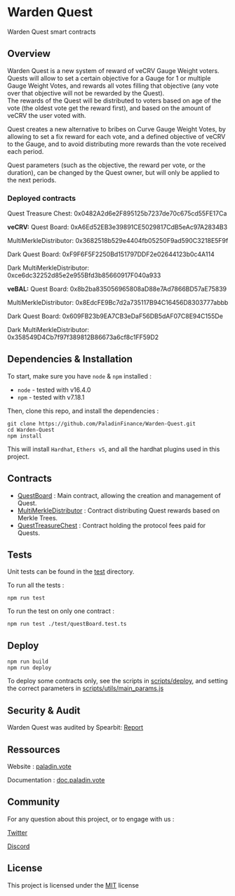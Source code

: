 # Warden Quest


Warden Quest smart contracts


## Overview


Warden Quest is a new system of reward of veCRV Gauge Weight voters. Quests will allow to set a certain objective for a Gauge for 1 or multiple Gauge Weight Votes, and rewards all votes filling that objective (any vote over that objective will not be rewarded by the Quest).  
The rewards of the Quest will be distributed to voters based on age of the vote (the oldest vote get the reward first), and based on the amount of veCRV the user voted with.  
  
Quest creates a new alternative to bribes on Curve Gauge Weight Votes, by allowing to set a fix reward for each vote, and a defined objective of veCRV to the Gauge, and to avoid distributing more rewards than the vote received each period.  
  
Quest parameters (such as the objective, the reward per vote, or the duration), can be changed by the Quest owner, but will only be applied to the next periods.

### Deployed contracts

Quest Treasure Chest:
0x0482A2d6e2F895125b7237de70c675cd55FE17Ca  

**veCRV:**
Quest Board: 0xA6Ed52EB3e39891CE5029817CdB5eAc97A2834B3  

MultiMerkleDistributor:
0x3682518b529e4404fb05250F9ad590C3218E5F9f  
  

Dark Quest Board: 0xF9F6F5F2250Bd151797DDF2e02644123b0c4A114  

Dark MultiMerkleDistributor:
0xce6dc32252d85e2e955Bfd3b85660917F040a933  

**veBAL:**
Quest Board: 0x8b2ba835056965808aD88e7Ad7866BD57aE75839  

MultiMerkleDistributor:
0x8EdcFE9Bc7d2a735117B94C16456D8303777abbb  
  

Dark Quest Board: 0x609FB23b9EA7CB3eDaF56DB5dAF07C8E94C155De  

Dark MultiMerkleDistributor:
0x358549D4Cb7f97f389812B86673a6cf8c1FF59D2  


## Dependencies & Installation


To start, make sure you have `node` & `npm` installed : 
* `node` - tested with v16.4.0
* `npm` - tested with v7.18.1

Then, clone this repo, and install the dependencies : 

```
git clone https://github.com/PaladinFinance/Warden-Quest.git
cd Warden-Quest
npm install
```

This will install `Hardhat`, `Ethers v5`, and all the hardhat plugins used in this project.


## Contracts


* [QuestBoard](https://github.com/PaladinFinance/Warden-Quest/tree/main/contracts/QuestBoard.sol) : Main contract, allowing the creation and management of Quest.  
* [MultiMerkleDistributor](https://github.com/PaladinFinance/Warden-Quest/tree/main/contracts/MultiMerkleDistributor.sol) : Contract distributing Quest rewards based on Merkle Trees.
* [QuestTreasureChest](https://github.com/PaladinFinance/Warden-Quest/tree/main/contracts/QuestTreasureChest.sol) : Contract holding the protocol fees paid for Quests.


## Tests


Unit tests can be found in the [test](https://github.com/PaladinFinance/Warden-Quest/tree/main/test) directory.

To run all the tests : 
```
npm run test
```

To run the test on only one contract : 
```
npm run test ./test/questBoard.test.ts  
```


## Deploy


```
npm run build
npm run deploy
```

To deploy some contracts only, see the scripts in [scripts/deploy](https://github.com/PaladinFinance/Warden-Quest/tree/main/scripts/deploy), and setting the correct parameters in [scripts/utils/main_params.js](https://github.com/PaladinFinance/Warden-Quest/tree/main/scripts/deploy/utils/main_params.js)


## Security & Audit


Warden Quest was audited by Spearbit: [Report](https://github.com/PaladinFinance/Warden-Quest/blob/526eecb1594353223ebc6d3459867ecfadbc38e7/audit/Spearbit%20-%20Quest%20audit.pdf)


## Ressources


Website : [paladin.vote](https://.paladin.vote)

Documentation : [doc.paladin.vote](https://doc.paladin.vote)


## Community

For any question about this project, or to engage with us :

[Twitter](https://twitter.com/Paladin_vote)

[Discord](https://discord.com/invite/esZhmTbKHc)



## License


This project is licensed under the [MIT](https://github.com/PaladinFinance/Warden-Quest/blob/main/MIT-LICENSE.TXT) license


